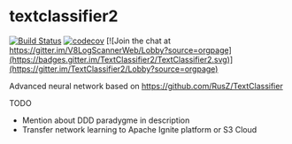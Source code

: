 # textclassifier2
[![Build Status](https://travis-ci.org/ripreal/textclassifier2.svg?branch=master)](https://travis-ci.org/ripreal/textclassifier2)
[![codecov](https://codecov.io/gh/ripreal/textclassifier2/branch/master/graph/badge.svg)](https://codecov.io/gh/ripreal/textclassifier2)
[![Join the chat at https://gitter.im/V8LogScannerWeb/Lobby?source=orgpage](https://badges.gitter.im/TextClassifier2/TextClassifier2.svg)](https://gitter.im/TextClassifier2/Lobby?source=orgpage) 

Advanced neural network based on https://github.com/RusZ/TextClassifier

TODO
- Mention about DDD paradygme in description
- Transfer network learning to Apache Ignite platform or S3 Cloud 
